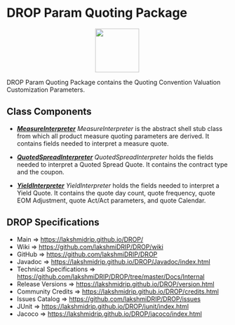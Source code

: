 # DROP Param Quoting Package

<p align="center"><img src="https://github.com/lakshmiDRIP/DROP/blob/master/DRIP_Logo.gif?raw=true" width="100"></p>

DROP Param Quoting Package contains the Quoting Convention Valuation Customization Parameters.


## Class Components

 * [***MeasureInterpreter***](https://github.com/lakshmiDRIP/DROP/tree/master/src/main/java/org/drip/param/quoting/MeasureInterpreter.java)
 <i>MeasureInterpreter</i> is the abstract shell stub class from which all product measure quoting parameters
 are derived. It contains fields needed to interpret a measure quote.

 * [***QuotedSpreadInterpreter***](https://github.com/lakshmiDRIP/DROP/tree/master/src/main/java/org/drip/param/quoting/QuotedSpreadInterpreter.java)
 <i>QuotedSpreadInterpreter</i> holds the fields needed to interpret a Quoted Spread Quote. It contains the
 contract type and the coupon.

 * [***YieldInterpreter***](https://github.com/lakshmiDRIP/DROP/tree/master/src/main/java/org/drip/param/quoting/YieldInterpreter.java)
 <i>YieldInterpreter</i> holds the fields needed to interpret a Yield Quote. It contains the quote day count,
 quote frequency, quote EOM Adjustment, quote Act/Act parameters, and quote Calendar.


## DROP Specifications

 * Main                     => https://lakshmidrip.github.io/DROP/
 * Wiki                     => https://github.com/lakshmiDRIP/DROP/wiki
 * GitHub                   => https://github.com/lakshmiDRIP/DROP
 * Javadoc                  => https://lakshmidrip.github.io/DROP/Javadoc/index.html
 * Technical Specifications => https://github.com/lakshmiDRIP/DROP/tree/master/Docs/Internal
 * Release Versions         => https://lakshmidrip.github.io/DROP/version.html
 * Community Credits        => https://lakshmidrip.github.io/DROP/credits.html
 * Issues Catalog           => https://github.com/lakshmiDRIP/DROP/issues
 * JUnit                    => https://lakshmidrip.github.io/DROP/junit/index.html
 * Jacoco                   => https://lakshmidrip.github.io/DROP/jacoco/index.html
